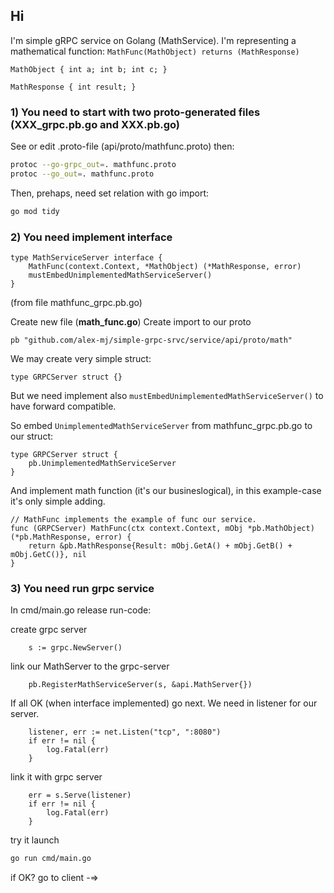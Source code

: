 ## Hi

I'm simple gRPC service on Golang (MathService).
I'm representing a mathematical function:
`MathFunc(MathObject) returns (MathResponse)`

`MathObject {
    int a;
    int b;
    int c;
}`

`MathResponse {
    int result;
}`

### 1) You need to start with two proto-generated files (XXX_grpc.pb.go and XXX.pb.go)

See or edit .proto-file (api/proto/mathfunc.proto)
then:
```bash
protoc --go-grpc_out=. mathfunc.proto
protoc --go_out=. mathfunc.proto          
```

Then, prehaps, need set relation with go import:
```bash
go mod tidy          
```

### 2) You need implement interface
```golang
type MathServiceServer interface {
	MathFunc(context.Context, *MathObject) (*MathResponse, error)
	mustEmbedUnimplementedMathServiceServer()
}
``` 
(from file mathfunc_grpc.pb.go)

Create new file (**math_func.go**)
Create import to our proto 

`pb "github.com/alex-mj/simple-grpc-srvc/service/api/proto/math"`

We may create very simple struct:
```golang
type GRPCServer struct {}
``` 
But we need implement also `mustEmbedUnimplementedMathServiceServer()` to have forward compatible.

So embed `UnimplementedMathServiceServer` from mathfunc_grpc.pb.go to our struct:
```golang
type GRPCServer struct {
	pb.UnimplementedMathServiceServer
} 
```

And implement math function (it's our busineslogical), in this example-case it's only simple adding.
```golang
// MathFunc implements the example of func our service.
func (GRPCServer) MathFunc(ctx context.Context, mObj *pb.MathObject) (*pb.MathResponse, error) {
	return &pb.MathResponse{Result: mObj.GetA() + mObj.GetB() + mObj.GetC()}, nil
}
```
### 3) You need run grpc service

In cmd/main.go release run-code:

create grpc server
```golang
    s := grpc.NewServer()
```
link our MathServer to the grpc-server
```golang
	pb.RegisterMathServiceServer(s, &api.MathServer{})
```
If all OK (when interface implemented) go next. We need in listener for our server.
```golang
	listener, err := net.Listen("tcp", ":8080")
	if err != nil {
		log.Fatal(err)
	}
```
link it with grpc server
```golang
	err = s.Serve(listener)
	if err != nil {
		log.Fatal(err)
	}
```
try it launch
```bash 
go run cmd/main.go
```
if OK? go to client -=>
